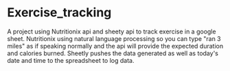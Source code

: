 # Exercise_tracking
A project using Nutritionix api and sheety api to track exercise in a google sheet. Nutritionix using natural language processing so you can type "ran 3 miles" as if speaking normally and the api will provide the expected duration and calories burned. Sheetly pushes the data generated as well as today's date and time to the spreadsheet to log data.
